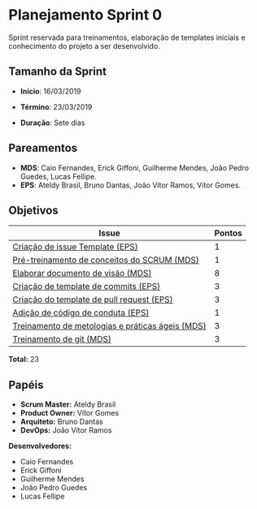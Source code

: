 # Planejamento Sprint 0
Sprint reservada para treinamentos, elaboração de templates iniciais e conhecimento do projeto a ser desenvolvido.

## Tamanho da Sprint

* **Início**: 16/03/2019
* **Término**: 23/03/2019

* **Duração**: Sete dias

## Pareamentos

* **MDS**: Caio Fernandes, Erick Giffoni, Guilherme Mendes, João Pedro Guedes, Lucas Fellipe.
* **EPS**: Ateldy Brasil, Bruno Dantas, João Vítor Ramos, Vítor Gomes.

## Objetivos

| Issue | Pontos |
| ----- | ------ |
| [Criação de issue Template (EPS)](https://github.com/fga-eps-mds/2019.1-Grupo-3/issues/1) | 1 |
| [Pré-treinamento de conceitos do SCRUM (MDS)](https://github.com/fga-eps-mds/2019.1-Grupo-3/issues/11) | 1 |
| [Elaborar documento de visão (MDS)](https://github.com/fga-eps-mds/2019.1-Grupo-3/issues/3) | 8 |
| [Criação de template de commits (EPS)](https://github.com/fga-eps-mds/2019.1-Grupo-3/issues/6) | 3 |
| [Criação do template de pull request (EPS)](https://github.com/fga-eps-mds/2019.1-Grupo-3/issues/7) | 3 |
| [Adição de código de conduta (EPS)](https://github.com/fga-eps-mds/2019.1-Grupo-3/issues/8) | 1 |
| [Treinamento de metologias e práticas ágeis (MDS)](https://github.com/fga-eps-mds/2019.1-Grupo-3/issues/4) | 3 |
| [Treinamento de git (MDS)](https://github.com/fga-eps-mds/2019.1-Grupo-3/issues/2) | 3 |
__Total:__ 23

## Papéis
* __Scrum Master:__ Ateldy Brasil
* __Product Owner:__ Vítor Gomes
* __Arquiteto:__ Bruno Dantas
* __DevOps:__ João Vítor Ramos

__Desenvolvedores:__
* Caio Fernandes 
* Erick Giffoni
* Guilherme Mendes
* João Pedro Guedes
* Lucas Fellipe
